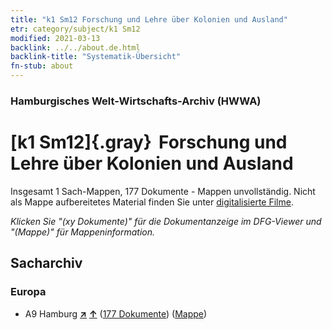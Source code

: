 ```yaml
---
title: "k1 Sm12 Forschung und Lehre über Kolonien und Ausland"
etr: category/subject/k1 Sm12
modified: 2021-03-13
backlink: ../../about.de.html
backlink-title: "Systematik-Übersicht"
fn-stub: about
---
```


### Hamburgisches Welt-Wirtschafts-Archiv (HWWA)
# [k1 Sm12]{.gray}&#8201; Forschung und Lehre über Kolonien und Ausland&#160; 




Insgesamt 1 Sach-Mappen, 177 Dokumente - Mappen unvollständig.
Nicht als Mappe aufbereitetes Material finden Sie unter [digitalisierte Filme](/film/h1_sh).

_Klicken Sie "(xy Dokumente)" für die Dokumentanzeige im DFG-Viewer und "(Mappe)" für Mappeninformation._

## Sacharchiv




### Europa

- A9 Hamburg [**&nearr;**](../../../geo/i/140905/about.de.html "Hamburg (alle Mappen)") [**&uarr;**](../../../geo/about.de.html#A9 "Ländersystematik") (<a href="https://pm20.zbw.eu/dfgview/sh/140905,144735" title="über: Hamburg : Forschung und Lehre über Kolonien und Ausland" target="_blank">177 Dokumente</a>) ([Mappe](../../../../folder/sh/1409xx/140905/1447xx/144735/about.de.html))


